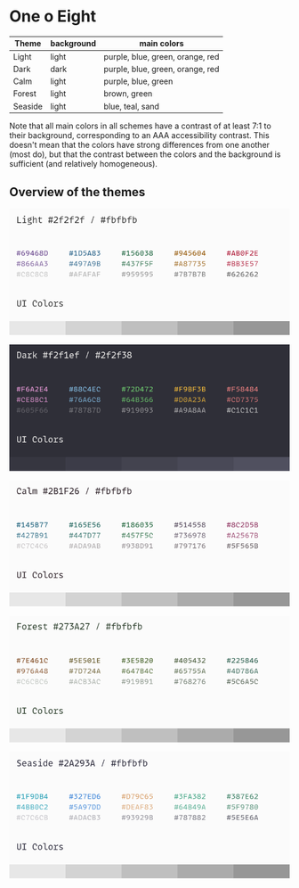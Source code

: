 # One o Eight

| Theme   | background |  main colors                      |
| ------- | ---------- |  -------------------------------- |
| Light   | light      |  purple, blue, green, orange, red |
| Dark    | dark       |  purple, blue, green, orange, red |
| Calm    | light      |  purple, blue, green              |
| Forest  | light      |  brown, green                     |
| Seaside | light      |  blue, teal, sand                 |

Note that all main colors in all schemes have a contrast of at least 7:1 to their background, corresponding to an AAA accessibility contrast. This doesn't mean that the colors have strong differences from one another (most do), but that the contrast between the colors and the background is sufficient (and relatively homogeneous).

## Overview of the themes

![](cards/light.png)

![](cards/dark.png)

![](cards/calm.png)

![](cards/forest.png)

![](cards/seaside.png)